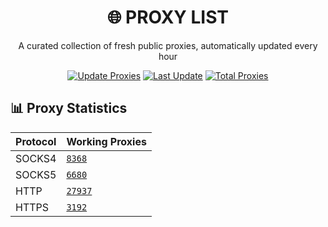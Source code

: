<div align="center">

# 🌐 PROXY LIST

A curated collection of fresh public proxies, automatically updated every hour

[![Update Proxies](https://github.com/handeveloper1/proxies/actions/workflows/Github.Action.Proxies.yml/badge.svg)](https://github.com/handeveloper1/proxies/actions/workflows/blank.yml)
[![Last Update](https://img.shields.io/badge/Updated-2025.04.01/15:02:36Z-brightgreen.svg)](#)
[![Total Proxies](https://img.shields.io/badge/Total%20Proxies-46177-blue.svg)](#)

</div>

## 📊 Proxy Statistics
| Protocol | Working Proxies |
|----------|----------------|
| SOCKS4   | [`8368`](https://raw.githubusercontent.com/handeveloper1/Proxy/refs/heads/main/proxies/socks4.txt) |
| SOCKS5   | [`6680`](https://raw.githubusercontent.com/handeveloper1/Proxy/refs/heads/main/proxies/socks5.txt) |
| HTTP     | [`27937`](https://raw.githubusercontent.com/handeveloper1/Proxy/refs/heads/main/proxies/http.txt) |
| HTTPS    | [`3192`](https://raw.githubusercontent.com/handeveloper1/Proxy/refs/heads/main/proxies/https.txt) |

